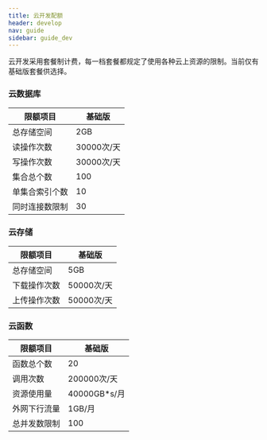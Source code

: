 ```yaml
---
title: 云开发配额
header: develop
nav: guide
sidebar: guide_dev
---
```


 

云开发采用套餐制计费，每一档套餐都规定了使用各种云上资源的限制。当前仅有基础版套餐供选择。

### 云数据库

|限额项目|基础版|
|---|---|
|总存储空间|2GB|
|读操作次数|30000次/天|
|写操作次数|30000次/天|
|集合总个数|100|
|单集合索引个数|10|
|同时连接数限制|30|

### 云存储

|限额项目|基础版|
|---|---|
|总存储空间|5GB|
|下载操作次数|50000次/天|
|上传操作次数|50000次/天|

### 云函数

|限额项目|基础版|
|---|---|
|函数总个数|20|
|调用次数|200000次/天|
|资源使用量|40000GB*s/月|
|外网下行流量|1GB/月|
|总并发数限制|100|
